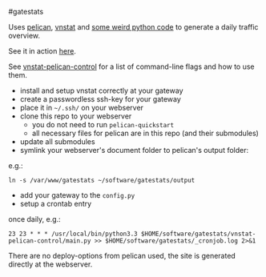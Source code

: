#gatestats

Uses [pelican](http://getpelican.com), [vnstat](http://humdi.net/vnstat/) and [some weird python code](https://github.com/spookey/vnstat-pelican-control) to generate a daily traffic overview.

See it in action [here](http://gatestats.freifunk-wiesbaden.de/).

See [vnstat-pelican-control](https://github.com/spookey/vnstat-pelican-control) for a list of command-line flags and how to use them.

* install and setup vnstat correctly at your gateway
* create a passwordless ssh-key for your gateway
* place it in `~/.ssh/` on your webserver
* clone this repo to your webserver
    * you do not need to run `pelican-quickstart`
    * all necessary files for pelican are in this repo (and their submodules)
* update all submodules
* symlink your webserver's document folder to pelican's output folder:

e.g.:

    ln -s /var/www/gatestats ~/software/gatestats/output

* add your gateway to the `config.py`
* setup a crontab entry

once daily, e.g.:

    23 23 * * * /usr/local/bin/python3.3 $HOME/software/gatestats/vnstat-pelican-control/main.py >> $HOME/software/gatestats/_cronjob.log 2>&1

There are no deploy-options from pelican used, the site is generated directly at the webserver.

